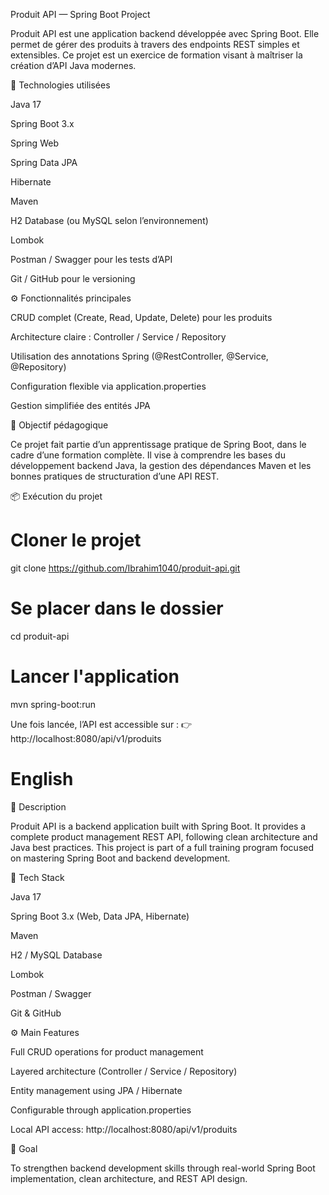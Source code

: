 Produit API — Spring Boot Project

Produit API est une application backend développée avec Spring Boot.
Elle permet de gérer des produits à travers des endpoints REST simples et extensibles.
Ce projet est un exercice de formation visant à maîtriser la création d’API Java modernes.

🚀 Technologies utilisées

Java 17

Spring Boot 3.x

Spring Web

Spring Data JPA

Hibernate

Maven

H2 Database (ou MySQL selon l’environnement)

Lombok

Postman / Swagger pour les tests d’API

Git / GitHub pour le versioning

⚙️ Fonctionnalités principales

CRUD complet (Create, Read, Update, Delete) pour les produits

Architecture claire : Controller / Service / Repository

Utilisation des annotations Spring (@RestController, @Service, @Repository)

Configuration flexible via application.properties

Gestion simplifiée des entités JPA

🧠 Objectif pédagogique

Ce projet fait partie d’un apprentissage pratique de Spring Boot, dans le cadre d’une formation complète.
Il vise à comprendre les bases du développement backend Java, la gestion des dépendances Maven et les bonnes pratiques de structuration d’une API REST.

📦 Exécution du projet
# Cloner le projet
git clone https://github.com/Ibrahim1040/produit-api.git

# Se placer dans le dossier
cd produit-api

# Lancer l'application
mvn spring-boot:run


Une fois lancée, l’API est accessible sur :
👉 http://localhost:8080/api/v1/produits

English
=======
🧩 Description

Produit API is a backend application built with Spring Boot.
It provides a complete product management REST API, following clean architecture and Java best practices.
This project is part of a full training program focused on mastering Spring Boot and backend development.

🚀 Tech Stack

Java 17

Spring Boot 3.x (Web, Data JPA, Hibernate)

Maven

H2 / MySQL Database

Lombok

Postman / Swagger

Git & GitHub

⚙️ Main Features

Full CRUD operations for product management

Layered architecture (Controller / Service / Repository)

Entity management using JPA / Hibernate

Configurable through application.properties

Local API access: http://localhost:8080/api/v1/produits

🧠 Goal

To strengthen backend development skills through real-world Spring Boot implementation, clean architecture, and REST API design.